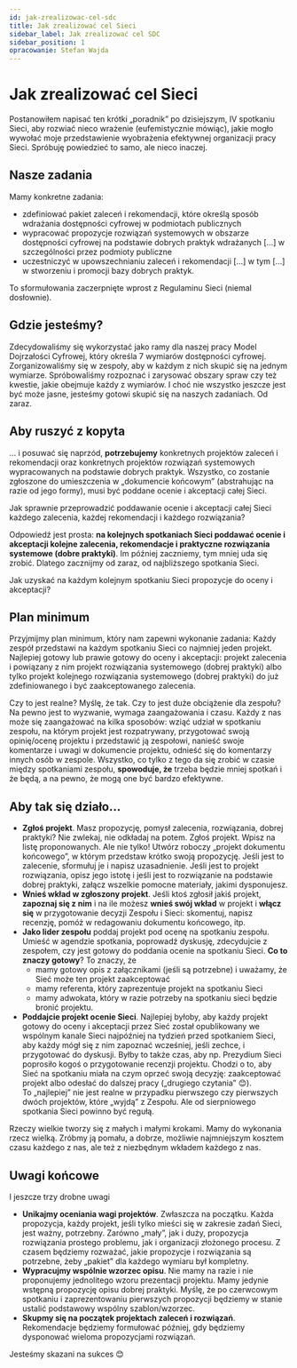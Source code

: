 ```yaml
---
id: jak-zrealizowac-cel-sdc
title: Jak zrealizować cel Sieci
sidebar_label: Jak zrealizować cel SDC
sidebar_position: 1
opracowanie: Stefan Wajda
---
```


# Jak zrealizować cel Sieci

Postanowiłem napisać ten krótki „poradnik” po dzisiejszym, IV spotkaniu Sieci, aby rozwiać nieco wrażenie (eufemistycznie mówiąc), jakie mogło wywołać moje przedstawienie wyobrażenia efektywnej organizacji pracy Sieci. Spróbuję powiedzieć to samo, ale nieco inaczej.

## Nasze zadania

Mamy konkretne zadania:

- zdefiniować pakiet zaleceń i rekomendacji, które określą sposób wdrażania dostępności cyfrowej w podmiotach publicznych
- wypracować propozycje rozwiązań systemowych w obszarze dostępności cyfrowej na podstawie dobrych praktyk wdrażanych \[…\] w szczególności przez podmioty publiczne
- uczestniczyć w upowszechnianiu zaleceń i rekomendacji \[…\] w tym \[…\] w stworzeniu i promocji bazy dobrych praktyk.

To sformułowania zaczerpnięte wprost z Regulaminu Sieci (niemal dosłownie).

## Gdzie jesteśmy?

Zdecydowaliśmy się wykorzystać jako ramy dla naszej pracy Model Dojrzałości Cyfrowej, który określa 7 wymiarów dostępności cyfrowej. Zorganizowaliśmy się w zespoły, aby w każdym z nich skupić się na jednym wymiarze. Spróbowaliśmy rozpoznać i zarysować obszary spraw czy też kwestie, jakie obejmuje każdy z wymiarów. I choć nie wszystko jeszcze jest być może jasne, jesteśmy gotowi skupić się na naszych zadaniach. Od zaraz.

## Aby ruszyć z kopyta

… i posuwać się naprzód, **potrzebujemy** konkretnych projektów zaleceń i rekomendacji oraz konkretnych projektów rozwiązań systemowych wypracowanych na podstawie dobrych praktyk. Wszystko, co zostanie zgłoszone do umieszczenia w „dokumencie końcowym” (abstrahując na razie od jego formy), musi być poddane ocenie i akceptacji całej Sieci.

Jak sprawnie przeprowadzić poddawanie ocenie i akceptacji całej Sieci każdego zalecenia, każdej rekomendacji i każdego rozwiązania?

Odpowiedź jest prosta: **na kolejnych spotkaniach Sieci poddawać ocenie i akceptacji kolejne zalecenia, rekomendacje i praktyczne rozwiązania systemowe (dobre praktyki)**. Im później zaczniemy, tym mniej uda się zrobić. Dlatego zacznijmy od zaraz, od najbliższego spotkania Sieci.

Jak uzyskać na każdym kolejnym spotkaniu Sieci propozycje do oceny i akceptacji?

## Plan minimum

Przyjmijmy plan minimum, który nam zapewni wykonanie zadania: Każdy zespół przedstawi na każdym spotkaniu Sieci co najmniej jeden projekt. Najlepiej gotowy lub prawie gotowy do oceny i akceptacji: projekt zalecenia i powiązany z nim projekt rozwiązania systemowego (dobrej praktyki) albo tylko projekt kolejnego rozwiązania systemowego (dobrej praktyki) do już zdefiniowanego i być zaakceptowanego zalecenia.

Czy to jest realne? Myślę, że tak. Czy to jest duże obciążenie dla zespołu? Na pewno jest to wyzwanie, wymaga zaangażowania i czasu. Każdy z nas może się zaangażować na kilka sposobów: wziąć udział w spotkaniu zespołu, na którym projekt jest rozpatrywany, przygotować swoją opinię/ocenę projektu i przedstawić ją zespołowi, nanieść swoje komentarze i uwagi w dokumencie projektu, odnieść się do komentarzy innych osób w zespole. Wszystko, co tylko z tego da się zrobić w czasie między spotkaniami zespołu, **spowoduje, że** trzeba będzie mniej spotkań i że będą, a na pewno, że mogą one być bardzo efektywne.

## Aby tak się działo…

- **Zgłoś projekt**. Masz propozycję, pomysł zalecenia, rozwiązania, dobrej praktyki? Nie zwlekaj, nie odkładaj na potem. Zgłoś projekt. Wpisz na listę proponowanych. Ale nie tylko! Utwórz roboczy „projekt dokumentu końcowego”, w którym przedstaw krótko swoją propozycję. Jeśli jest to zalecenie, sformułuj je i napisz uzasadnienie. Jeśli jest to projekt rozwiązania, opisz jego istotę i jeśli jest to rozwiązanie na podstawie dobrej praktyki, załącz wszelkie pomocne materiały, jakimi dysponujesz.
- **Wnieś wkład w zgłoszony projekt**. Jeśli ktoś zgłosił jakiś projekt, **zapoznaj się z nim** i na ile możesz **wnieś swój wkład** w projekt i **włącz się** w przygotowanie decyzji Zespołu i Sieci: skomentuj, napisz recenzję, pomóż w redagowaniu dokumentu końcowego, itp.
- **Jako lider zespołu** poddaj projekt pod ocenę na spotkaniu zespołu. Umieść w agendzie spotkania, poprowadź dyskusję, zdecydujcie z zespołem, czy jest gotowy do poddania ocenie na spotkaniu Sieci. **Co to znaczy gotowy**? To znaczy, że
  - mamy gotowy opis z załącznikami (jeśli są potrzebne) i uważamy, że Sieć może ten projekt zaakceptować
  - mamy referenta, który zaprezentuje projekt na spotkaniu Sieci
  - mamy adwokata, który w razie potrzeby na spotkaniu sieci będzie bronić projektu.
- **Poddajcie projekt ocenie Sieci**. Najlepiej byłoby, aby każdy projekt gotowy do oceny i akceptacji przez Sieć został opublikowany we wspólnym kanale Sieci najpóźniej na tydzień przed spotkaniem Sieci, aby każdy mógł się z nim zapoznać wcześniej, jeśli zechce, i przygotować do dyskusji. Byłby to także czas, aby np. Prezydium Sieci poprosiło kogoś o przygotowanie recenzji projektu. Chodzi o to, aby Sieć na spotkaniu miała na czym oprzeć swoją decyzję: zaakceptować projekt albo odesłać do dalszej pracy („drugiego czytania” 😊).  
    To „najlepiej” nie jest realne w przypadku pierwszego czy pierwszych dwóch projektów, które „wyjdą” z Zespołu. Ale od sierpniowego spotkania Sieci powinno być regułą.

Rzeczy wielkie tworzy się z małych i małymi krokami. Mamy do wykonania rzecz wielką. Zróbmy ją pomału, a dobrze, możliwie najmniejszym kosztem czasu każdego z nas, ale też z niezbędnym wkładem każdego z nas.

## Uwagi końcowe

I jeszcze trzy drobne uwagi

- **Unikajmy oceniania wagi projektów**. Zwłaszcza na początku. Każda propozycja, każdy projekt, jeśli tylko mieści się w zakresie zadań Sieci, jest ważny, potrzebny. Zarówno „mały”, jak i duży, propozycja rozwiązania prostego problemu, jak i organizacji złożonego procesu. Z czasem będziemy rozważać, jakie propozycje i rozwiązania są potrzebne, żeby „pakiet” dla każdego wymiaru był kompletny.
- **Wypracujmy wspólnie wzorzec opisu**. Nie mamy na razie i nie proponujemy jednolitego wzoru prezentacji projektu. Mamy jedynie wstępną propozycję opisu dobrej praktyki. Myślę, że po czerwcowym spotkaniu i zaprezentowaniu pierwszych propozycji będziemy w stanie ustalić podstawowy wspólny szablon/wzorzec.
- **Skupmy się na początek projektach zaleceń i rozwiązań**. Rekomendacje będziemy formułować później, gdy będziemy dysponować wieloma propozycjami rozwiązań.

Jesteśmy skazani na sukces 😊